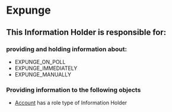# Expunge
## This Information Holder is responsible for:
### providing and holding information about: 
* EXPUNGE_ON_POLL
* EXPUNGE_IMMEDIATELY
* EXPUNGE_MANUALLY
### Providing information to the following objects 
* [Account](../InformationHolders/Account.md) has a role type of Information Holder
